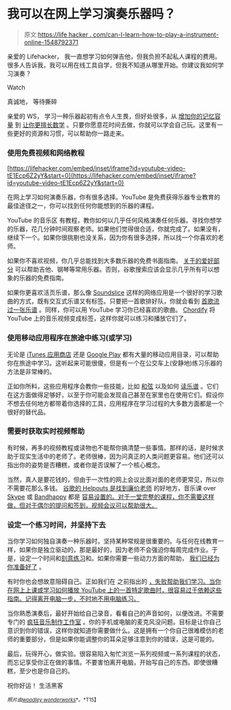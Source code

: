 # 我可以在网上学习演奏乐器吗？

> 原文:[https://life hacker . com/can-I-learn-how-to-play-a-instrument-online-1548792371](https://lifehacker.com/can-i-learn-how-to-play-an-instrument-online-1548792371)

亲爱的 Lifehacker，
我一直想学习如何弹吉他，但我负担不起私人课程的费用。很多人告诉我，我可以用在线工具自学，但我不知道从哪里开始。你建议我如何学习演奏？

Watch

真诚地，
等待撕碎

亲爱的 WS，
学习一种乐器起初有点令人生畏，但好处很多，从 [增加你的记忆容量](http://www.psychologytoday.com/blog/memory-medic/201007/music-training-helps-learning-memory) 到 [让你更擅长数学](http://serendip.brynmawr.edu/exchange/node/1869) 。只要你愿意花时间去做，你就可以学会自己玩。这里有一些更好的资源和习惯，可以帮助你一路走来。

### 使用免费视频和网络教程

 [https://lifehacker.com/embed/inset/iframe?id=youtube-video-tE1Ecp6Z2yY&start=0](https://lifehacker.com/embed/inset/iframe?id=youtube-video-tE1Ecp6Z2yY&start=0) 

在网上学习如何演奏乐器，你有很多选择。YouTube 是免费获得乐器专业教育的最佳途径之一，你可以找到任何你能想到的乐器的课程。

YouTube 的音乐区 有教程，教你如何以几乎任何风格演奏任何乐器。寻找你想学的乐器，花几分钟时间观察老师。如果他们觉得很合适，你就完成了。如果没有，继续下一个。如果你很挑剔也没关系，因为你有很多选择，所以找一个你喜欢的老师。

如果你不喜欢视频，你几乎总能找到大多数乐器的免费书面指南。 [关于的爱好部分](http://www.about.com/hobbies/) 可以帮助吉他、钢琴等常用乐器。否则，谷歌搜索应该会显示几乎所有可以想象的乐器的免费指南。

如果你更喜欢活页乐谱，那么像 [Soundslice](http://www.soundslice.com/) 这样的网络应用是一个很好的学习歌曲的方式，既有交互式乐谱又有标签。只要把一首歌排好队，你就会看到 [首歌流过一张乐谱](https://www.soundslice.com/tabs/14/adrian-holovaty-super-mario-bros-2-tab/) 。同样，你可以用 YouTube 学习你已经喜欢的歌曲。 [Chordify](http://chordify.net/) 将 YouTube 上的音乐视频变成标签，这样你就可以练习和播放它们了。

### 使用移动应用程序在旅途中练习(或学习)

无论是 [iTunes 应用商店](https://itunes.apple.com/WebObjects/MZStore.woa/wa/viewMultiRoom?cc=us&fcId=810247703) 还是 [Google Play](https://play.google.com/store/apps/category/MUSIC_AND_AUDIO/collection/topselling_paid) 都有大量的移动应用目录，可以帮助你在旅途中学习。这听起来可能很傻，但是有一个在公交车上(安静地)练习乐器的方法是非常棒的。

正如你所料，这些应用程序会教你一些技能，比如 [和弦](https://itunes.apple.com/us/app/chord!/id606691230?mt=8) 以及如何 [读乐谱](https://itunes.apple.com/us/app/chromatik/id664934663?mt=8) 。它们在这方面做得足够好，以至于你可能会发现自己甚至在家里也在使用它们。假设你不想去任何地方都带着你选择的工具，应用程序在学习过程的大多数方面都是一个很好的替代品。

### 需要时获取实时视频帮助

有时候，再多的视频教程或读物也不能帮你搞清楚一些事情。那样的话，是时候求助于现实生活中的老师了。老师很棒，因为问真正的人类问题更容易。他们还可以指出你的姿势是否糟糕，或者你是否误解了一个核心概念。

当然，真人是要花钱的，但由于一次性的网上会议比面对面的老师更常见，所以你不需要花那么多钱。 [谷歌的 Helpouts 是找到廉价老师](https://helpouts.google.com/search?cat=/t/c/06) 的好地方，音乐课 over [Skype](http://www.skype.com/en/) 或 [Bandhappy](http://www.bandhappy.com/) 都是 [容易设置的。对于一堂完整的课程，你不需要这样做，但对于偶尔的提问和签到，视频会议可以帮助很大。](http://www.nytimes.com/2012/01/11/us/music-lessons-on-webcams-grow-in-popularity.html?_r=0)

### 设定一个练习时间，并坚持下去

当你学习如何独自演奏一种乐器时，坚持某种常规是很重要的。与任何在线教育一样，如果你是独立驱动的，那是最好的，因为老师不会强迫你每周完成作业。于是，设定一个时间和[刻意练习](https://lifehacker.com/a-better-way-to-practice-5939374)和。如果你需要一些动力方面的帮助， [我们已经为你准备好了](http://lifehacker.com/how-i-tackled-three-skills-i-never-thought-id-learn-1513489403) 。

有时你也会想故意阻碍自己。正如我们在 之前指出的 [，失败帮助我们学习。当你在网上上课或学习如何播放 YouTube 上的一首特定歌曲时，很容易过于依赖这些指南。记得离开电脑一步，不时地不用电脑练习。](https://lifehacker.com/the-science-behind-how-we-learn-new-skills-908488422)

当你熟悉演奏后，最好开始给自己录音，看看自己的声音如何，以便改进。不需要专门的 [疯狂音乐制作工作室](https://lifehacker.com/the-basics-of-music-production-the-complete-guide-514079132) 。你的手机或电脑的麦克风没问题。目标是让你自己意识到你的错误，这样你就知道你需要做什么。这是拥有一个你自己很难模仿的老师的重要部分，但是如果你能调整你的耳朵足够注意到你的错误，这是可能的。

最后，玩得开心，做实验。很容易陷入匆忙浏览一系列视频或一系列课程的状态，而忘记享受你正在做的事情。不要害怕离开电脑，开始写自己的东西。即使很糟糕，至少也是你自己的。

祝你好运！
生活黑客

<small>*照片由*</small>[<small>*woodley wonderworks*</small>](http://www.flickr.com/photos/73645804@N00/6515412933/in/photolist-aVKcgK-bsBgF1-bsBgHA-8LYX9t-bsyZea-eTrMgF-7N6wBC-8FViUT-9uyQZ9-bnCLN8-9uyPaY-9uyPSq-7HVz8d-9uyND3-9uyNej-9uyLxm-9uyQ7f-9uvMvn-9uvP9X-9uyKFJ-9uvKQF-aKqPjP-aKqPni-9uvLCZ-9uvM5r-aKuXgi-aKuXcD-aKuXeB-9MbEAP-9MerUJ-9Mesij-9Mescb-9MbEvr-9Mes8b-9uyKTs-bhBEMZ-8NeV83-84ZU6Z-8uietX-8uieiT-beQSnH-beQTR4-beQSXr-beQUbi-beQVpz-7Tq6iL-aKoeDZ-fcYXzW-cJkxrQ-dkNS6R-aSizyB)<small>*。*T15】</small>